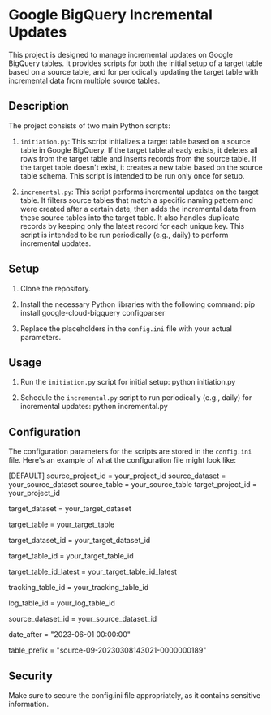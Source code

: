 # Google BigQuery Incremental Updates

This project is designed to manage incremental updates on Google BigQuery tables. It provides scripts for both the initial setup of a target table based on a source table, and for periodically updating the target table with incremental data from multiple source tables.

## Description

The project consists of two main Python scripts:

1. `initiation.py`: This script initializes a target table based on a source table in Google BigQuery. If the target table already exists, it deletes all rows from the target table and inserts records from the source table. If the target table doesn't exist, it creates a new table based on the source table schema. This script is intended to be run only once for setup.

2. `incremental.py`: This script performs incremental updates on the target table. It filters source tables that match a specific naming pattern and were created after a certain date, then adds the incremental data from these source tables into the target table. It also handles duplicate records by keeping only the latest record for each unique key. This script is intended to be run periodically (e.g., daily) to perform incremental updates.

## Setup

1. Clone the repository.

2. Install the necessary Python libraries with the following command: 
pip install google-cloud-bigquery configparser


3. Replace the placeholders in the `config.ini` file with your actual parameters.

## Usage

1. Run the `initiation.py` script for initial setup: python initiation.py


2. Schedule the `incremental.py` script to run periodically (e.g., daily) for incremental updates: python incremental.py


## Configuration

The configuration parameters for the scripts are stored in the `config.ini` file. Here's an example of what the configuration file might look like:

[DEFAULT]
source_project_id = your_project_id 
source_dataset = your_source_dataset 
source_table = your_source_table 
target_project_id = your_project_id 

target_dataset = your_target_dataset 

target_table = your_target_table 

target_dataset_id = your_target_dataset_id 

target_table_id = your_target_table_id 

target_table_id_latest = your_target_table_id_latest 

tracking_table_id = your_tracking_table_id 

log_table_id = your_log_table_id 

source_dataset_id = your_source_dataset_id 

date_after = "2023-06-01 00:00:00" 

table_prefix = "source-09-20230308143021-0000000189" 

## Security

Make sure to secure the config.ini file appropriately, as it contains sensitive information.
